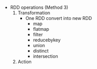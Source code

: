 - RDD operations (Method 3)
  1. Transformation
     - One RDD convert into new RDD
       - map
       - flatmap
       - filter
       - reducebykey
       - union
       - distinct
       - intersection
  2. Action